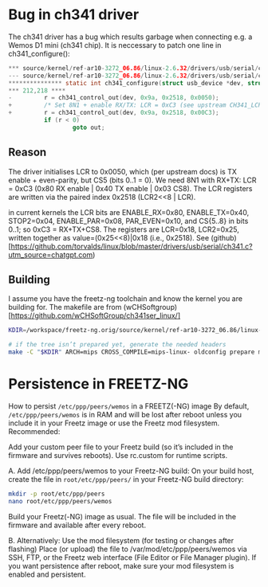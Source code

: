 # Bug in ch341 driver
The ch341 driver has a bug which results garbage when connecting e.g. a Wemos D1 mini (ch341 chip).
It is neccessary to patch one line in ch341_configure():

```C
*** source/kernel/ref-ar10-3272_06.86/linux-2.6.32/drivers/usb/serial/ch341.c.orig
--- source/kernel/ref-ar10-3272_06.86/linux-2.6.32/drivers/usb/serial/ch341.c
*************** static int ch341_configure(struct usb_device *dev, struct ch341_private *priv)
*** 212,218 ****
-         r = ch341_control_out(dev, 0x9a, 0x2518, 0x0050);
+         /* Set 8N1 + enable RX/TX: LCR = 0xC3 (see upstream CH341_LCR_* bits) */
+         r = ch341_control_out(dev, 0x9a, 0x2518, 0x00C3);
          if (r < 0)
                  goto out;
```

## Reason
The driver initialises LCR to 0x0050, which (per upstream docs) is TX enable + even-parity, 
but CS5 (bits 0..1 = 0). 
We need 8N1 with RX+TX: LCR = 0xC3 (0x80 RX enable | 0x40 TX enable | 0x03 CS8). 
The LCR registers are written via the paired index 0x2518 (LCR2<<8 | LCR).

in current kernels the LCR bits are
ENABLE_RX=0x80, ENABLE_TX=0x40, STOP2=0x04, ENABLE_PAR=0x08, PAR_EVEN=0x10, 
and CS{5..8} in bits 0..1; so 0xC3 = RX+TX+CS8. 
The registers are LCR=0x18, LCR2=0x25, written together as value=(0x25<<8)|0x18 (i.e., 0x2518).
See (github)[https://github.com/torvalds/linux/blob/master/drivers/usb/serial/ch341.c?utm_source=chatgpt.com)

## Building
I assume you have the freetz-ng toolchain and know the kernel you are building for. The makefile are from
(wCHSoftgroup)[https://github.com/wCHSoftGroup/ch341ser_linux/]

```sh
KDIR=/workspace/freetz-ng.orig/source/kernel/ref-ar10-3272_06.86/linux-2.6.32

# if the tree isn’t prepared yet, generate the needed headers
make -C "$KDIR" ARCH=mips CROSS_COMPILE=mips-linux- oldconfig prepare modules_prepare
```


# Persistence in FREETZ-NG
How to persist `/etc/ppp/peers/wemos` in a FREETZ(-NG) image
By default, `/etc/ppp/peers/wemos` is in RAM and will be lost after reboot unless you include it in your Freetz image or use the Freetz mod filesystem.
Recommended:

Add your custom peer file to your Freetz build (so it’s included in the firmware and survives reboots).
Use rc.custom for runtime scripts.

A. Add /etc/ppp/peers/wemos to your Freetz-NG build:
On your build host, create the file in `root/etc/ppp/peers/` in your Freetz-NG build directory:
```sh
mkdir -p root/etc/ppp/peers
nano root/etc/ppp/peers/wemos
``` 
Build your Freetz(-NG) image as usual.
The file will be included in the firmware and available after every reboot.

B. Alternatively: Use the mod filesystem (for testing or changes after flashing)
Place (or upload) the file to /var/mod/etc/ppp/peers/wemos via SSH, FTP, or the Freetz web interface (File Editor or File Manager plugin).
If you want persistence after reboot, make sure your mod filesystem is enabled and persistent.
